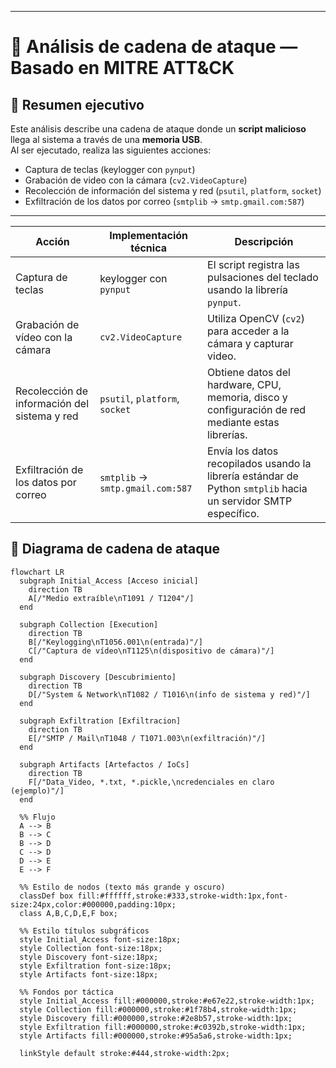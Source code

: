 
---

# 🧩 Análisis de cadena de ataque — Basado en MITRE ATT&CK

## 📘 Resumen ejecutivo
Este análisis describe una cadena de ataque donde un **script malicioso** llega al sistema a través de una **memoria USB**.  
Al ser ejecutado, realiza las siguientes acciones:

- Captura de teclas (keylogger con `pynput`)
- Grabación de video con la cámara (`cv2.VideoCapture`)
- Recolección de información del sistema y red (`psutil`, `platform`, `socket`)
- Exfiltración de los datos por correo (`smtplib` → `smtp.gmail.com:587`)

---

| Acción | Implementación técnica | Descripción |
|--------|----------------------|------------|
| Captura de teclas | keylogger con `pynput` | El script registra las pulsaciones del teclado usando la librería `pynput`. |
| Grabación de vídeo con la cámara | `cv2.VideoCapture` | Utiliza OpenCV (`cv2`) para acceder a la cámara y capturar video. |
| Recolección de información del sistema y red | `psutil`, `platform`, `socket` | Obtiene datos del hardware, CPU, memoria, disco y configuración de red mediante estas librerías. |
| Exfiltración de los datos por correo | `smtplib` → `smtp.gmail.com:587` | Envía los datos recopilados usando la librería estándar de Python `smtplib` hacia un servidor SMTP específico. |


## 🧠 Diagrama de cadena de ataque 


```mermaid
flowchart LR
  subgraph Initial_Access [Acceso inicial]
    direction TB
    A[/"Medio extraíble\nT1091 / T1204"/]
  end

  subgraph Collection [Execution]
    direction TB
    B[/"Keylogging\nT1056.001\n(entrada)"/]
    C[/"Captura de vídeo\nT1125\n(dispositivo de cámara)"/]
  end

  subgraph Discovery [Descubrimiento]
    direction TB
    D[/"System & Network\nT1082 / T1016\n(info de sistema y red)"/]
  end

  subgraph Exfiltration [Exfiltracion]
    direction TB
    E[/"SMTP / Mail\nT1048 / T1071.003\n(exfiltración)"/]
  end

  subgraph Artifacts [Artefactos / IoCs]
    direction TB
    F[/"Data_Video, *.txt, *.pickle,\ncredenciales en claro (ejemplo)"/]
  end

  %% Flujo
  A --> B
  B --> C
  B --> D
  C --> D
  D --> E
  E --> F

  %% Estilo de nodos (texto más grande y oscuro)
  classDef box fill:#ffffff,stroke:#333,stroke-width:1px,font-size:24px,color:#000000,padding:10px;
  class A,B,C,D,E,F box;

  %% Estilo títulos subgráficos
  style Initial_Access font-size:18px;
  style Collection font-size:18px;
  style Discovery font-size:18px;
  style Exfiltration font-size:18px;
  style Artifacts font-size:18px;

  %% Fondos por táctica
  style Initial_Access fill:#000000,stroke:#e67e22,stroke-width:1px;
  style Collection fill:#000000,stroke:#1f78b4,stroke-width:1px;
  style Discovery fill:#000000,stroke:#2e8b57,stroke-width:1px;
  style Exfiltration fill:#000000,stroke:#c0392b,stroke-width:1px;
  style Artifacts fill:#000000,stroke:#95a5a6,stroke-width:1px;

  linkStyle default stroke:#444,stroke-width:2px;
